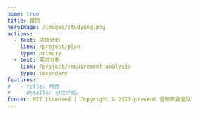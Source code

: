 ```yaml
---
home: true
title: 首页
heroImage: /images/studying.png
actions:
  - text: 项目计划
    link: /project/plan
    type: primary
  - text: 需求分析
    link: /project/requirement-analysis
    type: secondary
features:
#   - title: 特性
#     details: 特性介绍.
footer: MIT Licensed | Copyright © 2022-present 信部五食堂队
---
```

